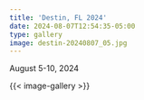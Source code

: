 ```yaml
---
title: 'Destin, FL 2024'
date: 2024-08-07T12:54:35-05:00
type: gallery
image: destin-20240807_05.jpg
---
```


August 5-10, 2024

{{< image-gallery >}}